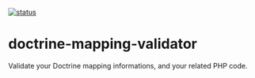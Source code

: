 [![status](https://img.shields.io/badge/status-dev-red.svg)](https://github.com/steevanb/doctrine-mapping-validator)

# doctrine-mapping-validator

Validate your Doctrine mapping informations, and your related PHP code.
